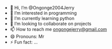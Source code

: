 - 👋 Hi, I’m @Ongonge2004Jerry
- 👀 I’m interested in programming 
- 🌱 I’m currently learning python 
- 💞️ I’m looking to collaborate on projects 
- 📫 How to reach me ongongejerry@gmail.com
- 😄 Pronouns: Mr
- ⚡ Fun fact: ...

<!---
Ongonge2004Jerry/Ongonge2004Jerry is a ✨ special ✨ repository because its `README.md` (this file) appears on your GitHub profile.
You can click the Preview link to take a look at your changes.
--->
